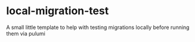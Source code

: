 # local-migration-test
A small little template to help with testing migrations locally before running them via pulumi
